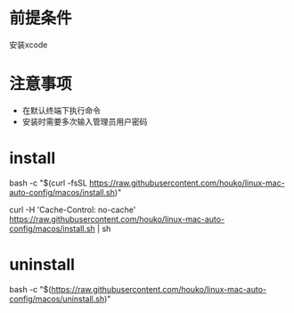 # 前提条件

安装xcode

# 注意事项

- 在默认终端下执行命令
- 安装时需要多次输入管理员用户密码

# install

bash -c "$(curl -fsSL https://raw.githubusercontent.com/houko/linux-mac-auto-config/macos/install.sh)"    


curl -H 'Cache-Control: no-cache' https://raw.githubusercontent.com/houko/linux-mac-auto-config/macos/install.sh | sh

# uninstall
bash -c "$(https://raw.githubusercontent.com/houko/linux-mac-auto-config/macos/uninstall.sh)"


